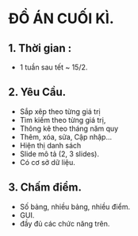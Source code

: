 
# ĐỒ ÁN CUỐI KÌ.

## 1. Thời gian : 
- 1 tuần sau tết ~ 15/2.


## 2. Yêu Cầu.
- Sắp xêp theo từng giá trị
- Tìm kiếm theo từng giá trị,
- Thông kê theo tháng năm quy
- Thêm, xóa, sửa, Cập nhập... 
- Hiện thị danh sách
- Slide mô tả (2, 3 slides).
- Có cơ sở dữ liệu.

## 3. Chấm điểm.
- Số bảng, nhiều bảng, nhiều điểm.
- GUI.
- đầy đủ các chức năng trên.